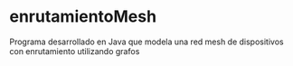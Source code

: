 # enrutamientoMesh
Programa desarrollado en Java que modela una red mesh de dispositivos con enrutamiento utilizando grafos
